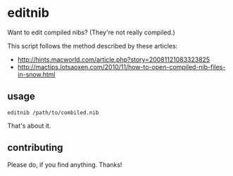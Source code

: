 # editnib

Want to edit compiled nibs? (They're not really compiled.)

This script follows the method described by these articles:

- http://hints.macworld.com/article.php?story=20081121083323825
- http://mactips.lotsaoxen.com/2010/11/how-to-open-compiled-nib-files-in-snow.html

## usage

    editnib /path/to/combiled.nib

That's about it.

## contributing

Please do, if you find anything. Thanks!